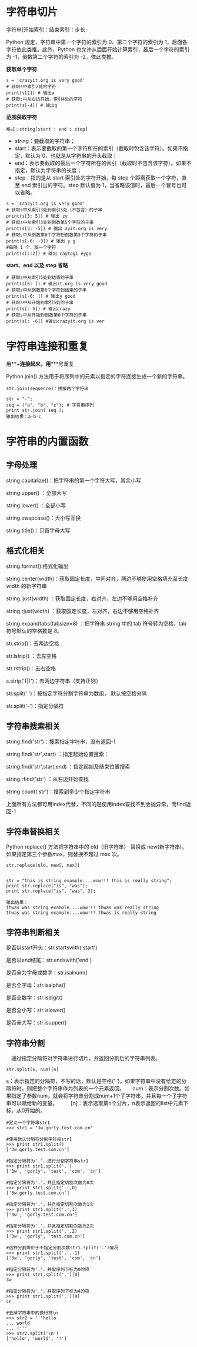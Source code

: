 # 字符串切片

字符串[开始索引：结束索引：步长

Python 规定，字符串中第一个字符的索引为 0、第二个字符的索引为 1，后面各字符依此类推。此外，Python 也允许从后面开始计算索引，最后一个字符的索引为 -1，倒数第二个字符的索引为 -2，依此类推。

**获取单个字符**

```
s = 'crazyit.org is very good'
# 获取s中索引2处的字符
print(s[2]) # 输出a
# 获取s中从右边开始，索引4处的字符
print(s[-4]) # 输出g
```

**范围获取字符**

`格式：string[start : end : step]`

- string：要截取的字符串；
- start：表示要截取的第一个字符所在的索引（截取时包含该字符）。如果不指定，默认为 0，也就是从字符串的开头截取；
- end：表示要截取的最后一个字符所在的索引（截取时不包含该字符）。如果不指定，默认为字符串的长度；
- step：指的是从 start 索引处的字符开始，每 step 个距离获取一个字符，直至 end 索引出的字符。step 默认值为 1，当省略该值时，最后一个冒号也可以省略。

```
s = 'crazyit.org is very good'
# 获取s中从索引3处到索引5处（不包含）的子串
print(s[3: 5]) # 输出 zy
# 获取s中从索引3处到倒数第5个字符的子串
print(s[3: -5]) # 输出 zyit.org is very
# 获取s中从倒数第6个字符到倒数第3个字符的子串
print(s[-6: -3]) # 输出 y g
#每隔 1 个，取一个字符
print(s[::2]) # 输出 caytogi eygo
```

**start、end 以及 step 省略**

```
# 获取s中从索引5处到结束的子串
print(s[5: ]) # 输出it.org is very good
# 获取s中从倒数第6个字符到结束的子串
print(s[-6: ]) # 输出y good
# 获取s中从开始到索引5处的子串
print(s[: 5]) # 输出crazy
# 获取s中从开始到倒数第6个字符的子串
print(s[: -6]) #输出crazyit.org is ver
```

# 字符串连接和重复

用**+**连接起来，用*****号重复

Python join() 方法用于将序列中的元素以指定的字符连接生成一个新的字符串。

```
str.join(sequence)：拼接两个字符串

str = "-";
seq = ("a", "b", "c"); # 字符串序列
print str.join( seq );
输出结果：a-b-c
```

# 字符串的内置函数

## 字母处理

string.capitalize()：把字符串的第一个字符大写，其余小写

string.upper() ：全部大写

string.lower() ：全部小写

string.swapcase()：大小写互换 

string.title()：只首字母大写



## 格式化相关

string.format():格式化输出

string.center(width)：获取固定长度，中间对齐，两边不够使用空格填充至长度 width 的新字符串

string.ljust(width) ：获取固定长度，右对齐，左边不够用空格补齐

string.rjust(width) ：获取固定长度，左对齐，右边不够用空格补齐

string.expandtabs(tabsize=8) ：把字符串 string 中的 tab 符号转为空格，tab 符号默认的空格数是 8。

str.strip()：去两边空格

str.lstrip() ：去左空格

str.rstrip()：去右空格

s.strip('{|}')：去两边字符串（支持正则）

str.split(' ')：按指定字符分割字符串为数组， 默认按空格分隔

str.split('-')：指定分隔符



## 字符串搜索相关

string.find('str')：搜索指定字符串，没有返回-1

string.find('str',start) ：指定起始位置搜索：

string.find('str',start,end) ：指定起始及结束位置搜索

string.rfind('str') ：从右边开始查找

string.count('str')：搜索到多少个指定字符串

上面所有方法都可用index代替，不同的是使用index查找不到会抛异常，而find返回-1



## 字符串替换相关

Python replace() 方法把字符串中的 old（旧字符串） 替换成 new(新字符串)，如果指定第三个参数max，则替换不超过 max 次。

```
str.replace(old, new[, max])


str = "this is string example....wow!!! this is really string";
print str.replace("is", "was");
print str.replace("is", "was", 3);

输出结果：
thwas was string example....wow!!! thwas was really string
thwas was string example....wow!!! thwas is really string
```

## 字符串判断相关

是否以start开头：str.startswith('start') 

是否以end结尾：str.endswith('end') 

是否全为字母或数字：str.isalnum() 

是否全字母：str.isalpha() 

是否全数字：str.isdigit() 

是否全小写：str.islower() 

是否全大写：str.isupper()



## 字符串分割

　通过指定分隔符对字符串进行切片，并返回分割后的字符串列表。 

```
str.split(s, num)[n] 
```

s：表示指定的分隔符，不写的话，默认是空格(’ ‘)。如果字符串中没有给定的分隔符时，则把整个字符串作为列表的一个元素返回。  　num：表示分割次数。如果指定了参数num，就会将字符串分割成num+1个子字符串，并且每一个子字符串可以赋给新的变量。  　　[n]：表示选取第n个分片，n表示返回的list中元素下标，从0开始的。

```
#定义一个字符串str1
>>> str1 = "3w.gorly.test.com.cn"

#使用默认分隔符分割字符串str1
>>> print str1.split()
['3w.gorly.test.com.cn']

#指定分隔符为'.'，进行分割字符串str1
>>> print str1.split('.')
['3w', 'gorly', 'test', 'com', 'cn']

#指定分隔符为'.'，并且指定切割次数为0次
>>> print str1.split('.',0)
['3w.gorly.test.com.cn']

#指定分隔符为'.'，并且指定切割次数为1次
>>> print str1.split('.',1)
['3w', 'gorly.test.com.cn']

#指定分隔符为'.'，并且指定切割次数为2次
>>> print str1.split('.',2)
['3w', 'gorly', 'test.com.cn']

#这种分割等价于不指定分割次数str1.split('.')情况
>>> print str1.split('.',-1)
['3w', 'gorly', 'test', 'com', 'cn']

#指定分隔符为'.'，并取序列下标为0的项
>>> print str1.split('.')[0]
3w

#指定分隔符为'.'，并取序列下标为4的项
>>> print str1.split('.')[4]
cn
```

```
#去掉字符串中的换行符\n
>>> str2 = '''hello
... world
... !'''
>>> str2.split('\n')
['hello', 'world', '!']
```

